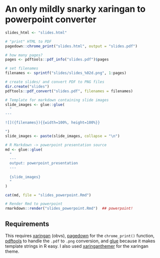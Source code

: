 # An only mildly snarky xaringan to powerpoint converter

```r
slides_html <- "slides.html"

# "print" HTML to PDF
pagedown::chrome_print("slides.html", output = "slides.pdf")

# how many pages?
pages <- pdftools::pdf_info("slides.pdf")$pages

# set filenames
filenames <- sprintf("slides/slides_%02d.png", 1:pages)

# create slides/ and convert PDF to PNG files
dir.create("slides")
pdftools::pdf_convert("slides.pdf", filenames = filenames)

# Template for markdown containing slide images
slide_images <- glue::glue(
  "
---

![]({filenames}){{width=100%, height=100%}}

")
slide_images <- paste(slide_images, collapse = "\n")

# R Markdown -> powerpoint presentation source
md <- glue::glue(
  "
  ---
  output: powerpoint_presentation
  ---
  
  {slide_images}
  "
)

cat(md, file = "slides_powerpoint.Rmd")

# Render Rmd to powerpoint
rmarkdown::render("slides_powerpoint.Rmd")  ## powerpoint!
```

## Requirements

This requires [xaringan] (obvs), 
[pagedown] for the `chrome_print()` function,
[pdftools] to handle the `.pdf` to `.png` conversion,
and [glue] because it makes template strings in R easy.
I also used [xaringanthemer] for the xaringan theme.

[xaringan]: https://slides.yihui.name/xaringan
[pagedown]: https://github.com/rstudio/pagedown
[pdftools]: https://github.com/ropensci/pdftools
[glue]: https://glue.tidyverse.org
[xaringanthemer]: https://pkg.garrickadenbuie.com/xaringanthemer